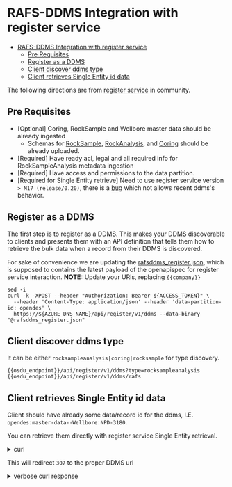 # RAFS-DDMS Integration with register service

- [RAFS-DDMS Integration with register service](#rafs-ddms-integration-with-register-service)
  - [Pre Requisites ](#pre-requisites-)
  - [Register as a DDMS ](#register-as-a-ddms-)
  - [Client discover ddms type ](#client-discover-ddms-type-)
  - [Client retrieves Single Entity id data ](#client-retrieves-single-entity-id-data-)

The following directions are from [register service](https://community.opengroup.org/osdu/platform/system/register/-/blob/master/docs/tutorial/HowToBecomeADDMS.md) in community.

## Pre Requisites <a name="prerequisites"></a>

* [Optional] Coring, RockSample and Wellbore master data should be already ingested
  * Schemas for [RockSample](https://community.opengroup.org/osdu/platform/system/schema-service/-/tree/master/deployments/shared-schemas/osdu), [RockAnalysis](https://community.opengroup.org/osdu/platform/system/schema-service/-/tree/master/deployments/shared-schemas/osdu), and [Coring](https://community.opengroup.org/osdu/platform/system/schema-service/-/tree/master/deployments/shared-schemas/osdu) should be already uploaded.
* [Required] Have ready acl, legal and all required info for RockSampleAnalysis metadata ingestion
* [Required] Have access and permissions to the data partition.
* [Required for Single Entity retrieve] Need to use register service version `> M17 (release/0.20)`, there is a [bug](https://community.opengroup.org/osdu/platform/system/register/-/issues/40) which not allows recent ddms's behavior.

## Register as a DDMS <a name="register"></a>

The first step is to register as a DDMS. This makes your DDMS discoverable to clients and presents them with an API definition that tells them how to retrieve the bulk data when a record from their DDMS is discovered.

For sake of convenience we are updating the [rafsddms_register.json](rafsddms_register.json), which is supposed to contains the latest payload of the openapispec for register service interaction.  **NOTE:** Update your URls, replacing `{{company}}`

```shell
sed -i 
curl -k -XPOST --header "Authorization: Bearer ${ACCESS_TOKEN}" \
  --header 'Content-Type: application/json' --header 'data-partition-id: opendes' \
  https://${AZURE_DNS_NAME}/api/register/v1/ddms --data-binary "@rafsddms_register.json"
```

## Client discover ddms type <a name="discover-rafs"></a>

It can be either `rocksampleanalysis|coring|rocksample` for type discovery.

```shell
{{osdu_endpoint}}/api/register/v1/ddms?type=rocksampleanalysis
{{osdu_endpoint}}/api/register/v1/ddms/rafs
```

## Client retrieves Single Entity id data <a name="retrieve-single-id"></a>

Client should have already some data/record id for the ddms, I.E. `opendes:master-data--Wellbore:NPD-3180`.

You can retrieve them directly with register service Single Entity retrieval.

<details><summary>curl</summary>

```text
    curl --request GET \
    --url '/api/register/v1/ddms/rafs/rocksampleanalyses/opendes:work-product-component--RockSampleAnalysis:Test_Example' \
    --header 'authorization: Bearer <JWT>' \
    --header 'content-type: application/json' \
    --header 'data-partition-id: opendes' 
```

</details>

This will redirect `307` to the proper DDMS url

<details><summary>verbose curl response</summary>

```text
x-frame-options: DENY
strict-transport-security: max-age=31536000; includeSubDomains
cache-control: no-cache, no-store, must-revalidate
access-control-allow-origin: *
access-control-allow-credentials: true
access-control-allow-methods: GET, POST, PUT, DELETE, OPTIONS, HEAD, PATCH
x-content-type-options: nosniff
content-security-policy: default-src 'self'
expires: 0
x-xss-protection: 1; mode=block
access-control-max-age: 3600
access-control-allow-headers: access-control-allow-origin, origin, content-type, accept, authorization, data-partition-id, correlation-id, appkey
correlation-id: 2158bdd8-d098-44d4-9b78-33410b967979
location: //https://<osdu-instance-fqdn>/api/rafs-ddms/v1/rocksampleanalyses/opendes:work-product-component--RockSampleAnalysis:Test_Example
content-length: 0
date: Wed, 22 Feb 2023 00:07:30 GMT
x-envoy-upstream-service-time: 119
server: istio-envoy

HTTP/2 405 
date: Wed, 22 Feb 2023 00:07:29 GMT
server: istio-envoy
content-length: 33
content-type: application/json
x-envoy-upstream-service-time: 15

{
    "id": "opendes:work-product-component--RockSampleAnalysis:Test_Example",
    "version": 1677019773435718,
    "kind": "osdu:wks:work-product-component--RockSampleAnalysis:1.1.0",
    "acl": {
        "viewers": [
            "data.default.viewers@opendes.contoso.com"
        ],
        "owners": [
            "data.default.owners@opendes.contoso.com"
        ]
    },
    "legal": {
        "legaltags": [
            "opendes-rafs-ddms-legal"
        ],
        "otherRelevantDataCountries": [
            "US"
        ],
        "status": "compliant"
    },
    "data": {
        "ActivityTemplateID": "opendes:master-data--ActivityTemplate:RoutineCoreAnalysis-0001:",
        "AnalysisDate": "2012-12-29",
        "AnalysisTypeIDs": [
            "opendes:reference-data--RockSampleAnalysisType:RoutineCoreAnalysis:"
        ],
        "Artefacts": [],
        "AuthorIDs": [
            "James Brown, Core Laboratories"
        ],
        "BottomDepth": 2423.26,
        "BusinessActivities": [
            "Rock Sample Analysis"
        ],
        "CoringID": "opendes:master-data--Coring:KKS1-Core-1:",
        "CreationDateTime": "2020-02-13T09:13:15.55Z",
        "Datasets": [
            "opendes:dataset--File.Generic:WellCompletionReport-KentishKnockSouth1-WA-365-P--R1:",
            "opendes:dataset--File.Generic:routine-core-analysis-61202228-4ca8-406b-ac4f-a9153dac56d6:"
        ],
        "DepthShiftsID": "opendes:work-product-component--WellLog:WellLog-911bb71f-06ab-4deb-8e68-b8c9229dc76b:",
        "Description": "Example Description",
        "ExtensionProperties": {},
        "GeoContexts": [
            {
                "GeoPoliticalEntityID": "opendes:master-data--GeoPoliticalEntity:3298:",
                "GeoTypeID": "opendes:reference-data--GeoPoliticalEntityType:BlockID:"
            },
            {
                "BasinID": "opendes:master-data--Basin:Carnarvon:",
                "GeoTypeID": "opendes:reference-data--BasinType:PassiveMargin:"
            },
            {
                "BasinID": "opendes:master-data--Field:Gorgon:",
                "GeoTypeID": "Field"
            }
        ],
        "IsDiscoverable": true,
        "IsExtendedLoad": true,
        "LineageAssertions": [
            {
                "ID": "opendes:work-product-component--Document:WellCompletionReport-KentishKnockSouth1-WA-365-P--R1:",
                "LineageRelationshipType": "opendes:reference-data--LineageRelationshipType:Direct:"
            }
        ],
        "Name": "10A",
        "Parameters": [
            {
                "Index": 0,
                "ParameterKindID": "opendes:reference-data--ParameterKind:String:",
                "ParameterRoleID": "opendes:reference-data--ParameterRole:Input:",
                "StringParameter": "Hot solvent: tetrahydrofuran, toluene & methanol",
                "Title": "SampleCleaning"
            },
            {
                "Index": 0,
                "ParameterKindID": "opendes:reference-data--ParameterKind:String:",
                "ParameterRoleID": "opendes:reference-data--ParameterRole:Input:",
                "StringParameter": "Convection oven @ 105 degC",
                "Title": "SampleDrying"
            },
            {
                "Index": 0,
                "ParameterKindID": "opendes:reference-data--ParameterKind:String:",
                "ParameterRoleID": "opendes:reference-data--ParameterRole:Input:",
                "StringParameter": "Horizontal samples (Suffix A) plugs were drilled and trimmed using chilled Nitrogen gas every 0.30m for routine core analysis (most of the samples were sleeved in nickel with steel screens). The horizontal plugs were cleaned of residual hydrocarbons and salts using warm THF, warm toluene and warm methanol respectively. Hydrocarbon removal was confirmed by gas chromatography analysis of the toluene, while salt removal was indicated by a negative reaction to silver nitrate in the methanol. After cleaning, the samples were dried in a convection oven at 105°C to a constant weight +/- 0.02 g. After drying, the samples were cooled down to room temperature in a desiccator, prior to analysis.",
                "Title": "SamplePreparationDescription"
            }
        ],
        "Remarks": [
            {
                "Remark": "Mounted",
                "RemarkID": "Remark 1",
                "RemarkSource": "Kentish Knock South 1 Completion Report, page 453."
            }
        ],
        "RockSampleID": "opendes:master-data--RockSample:KKS1-Core1-Sample-10A:",
        "RoutineCoreAnalysis": {
            "GrainDensity": 2.643,
            "GrainDensityMeasurementTypeID": "opendes:reference-data--GrainDensityMeasurementType:BoylesLaw:",
            "RCAMeasurements": [
                {
                    "Conditions": {
                        "OtherConditions": [],
                        "Pressure": 800,
                        "PressureMeasurementTypeID": "opendes:reference-data--PressureMeasurementType:Overburden:",
                        "Temperature": 12345.6
                    },
                    "OtherMeasurements": [],
                    "Permeability": 4410.0,
                    "PermeabilityMeasurementTypeID": "opendes:reference-data--PermeabilityMeasurementType:Gas:",
                    "Porosity": 35.7,
                    "PorosityMeasurementTypeID": "opendes:reference-data--PorosityMeasurementType:HeliumInjection:"
                },
                {
                    "Conditions": {
                        "OtherConditions": [],
                        "Pressure": 1280,
                        "PressureMeasurementTypeID": "opendes:reference-data--PressureMeasurementType:Overburden:"
                    },
                    "OtherMeasurements": [],
                    "Permeability": 4340.0,
                    "PermeabilityMeasurementTypeID": "opendes:reference-data--PermeabilityMeasurementType:Gas:",
                    "Porosity": 35.4,
                    "PorosityMeasurementTypeID": "opendes:reference-data--PorosityMeasurementType:HeliumInjection:"
                }
            ]
        },
        "SampleOrientationID": "opendes:reference-data--SampleOrientationType:Horizontal:",
        "SpatialPoint": {
            "AppliedOperations": [
                "conversion from GDA_1994_MGA_Zone_49 to GCS_GDA_1994; 1 points converted",
                "transformation GCS_GDA_1994 to GCS_WGS_1984 using GDA_1994_To_WGS_1984; 1 points successfully transformed"
            ],
            "AsIngestedCoordinates": {
                "CoordinateReferenceSystemID": "opendes:reference-data--CoordinateReferenceSystem:BoundProjected:EPSG::28349_EPSG::1150:",
                "features": [
                    {
                        "geometry": {
                            "coordinates": [
                                689960.85,
                                7811747.53
                            ],
                            "type": "AnyCrsPoint"
                        },
                        "properties": {},
                        "type": "AnyCrsFeature"
                    }
                ],
                "persistableReferenceCrs": "{\"authCode\":{\"auth\":\"OSDU\",\"code\":\"28349001\"},\"lateBoundCRS\":{\"authCode\":{\"auth\":\"EPSG\",\"code\":\"28349\"},\"name\":\"GDA_1994_MGA_Zone_49\",\"type\":\"LBC\",\"ver\":\"PE_10_9_1\",\"wkt\":\"PROJCS[\\\"GDA_1994_MGA_Zone_49\\\",GEOGCS[\\\"GCS_GDA_1994\\\",DATUM[\\\"D_GDA_1994\\\",SPHEROID[\\\"GRS_1980\\\",6378137.0,298.257222101]],PRIMEM[\\\"Greenwich\\\",0.0],UNIT[\\\"Degree\\\",0.0174532925199433]],PROJECTION[\\\"Transverse_Mercator\\\"],PARAMETER[\\\"False_Easting\\\",500000.0],PARAMETER[\\\"False_Northing\\\",10000000.0],PARAMETER[\\\"Central_Meridian\\\",111.0],PARAMETER[\\\"Scale_Factor\\\",0.9996],PARAMETER[\\\"Latitude_Of_Origin\\\",0.0],UNIT[\\\"Meter\\\",1.0],AUTHORITY[\\\"EPSG\\\",28349]]\"},\"name\":\"GDA94 * EPSG-Aus / Map Grid of Australia zone 49 [28349,1150]\",\"singleCT\":{\"authCode\":{\"auth\":\"EPSG\",\"code\":\"1150\"},\"name\":\"GDA_1994_To_WGS_1984\",\"type\":\"ST\",\"ver\":\"PE_10_9_1\",\"wkt\":\"GEOGTRAN[\\\"GDA_1994_To_WGS_1984\\\",GEOGCS[\\\"GCS_GDA_1994\\\",DATUM[\\\"D_GDA_1994\\\",SPHEROID[\\\"GRS_1980\\\",6378137.0,298.257222101]],PRIMEM[\\\"Greenwich\\\",0.0],UNIT[\\\"Degree\\\",0.0174532925199433]],GEOGCS[\\\"GCS_WGS_1984\\\",DATUM[\\\"D_WGS_1984\\\",SPHEROID[\\\"WGS_1984\\\",6378137.0,298.257223563]],PRIMEM[\\\"Greenwich\\\",0.0],UNIT[\\\"Degree\\\",0.0174532925199433]],METHOD[\\\"Position_Vector\\\"],PARAMETER[\\\"X_Axis_Translation\\\",0.0],PARAMETER[\\\"Y_Axis_Translation\\\",0.0],PARAMETER[\\\"Z_Axis_Translation\\\",0.0],PARAMETER[\\\"X_Axis_Rotation\\\",0.0],PARAMETER[\\\"Y_Axis_Rotation\\\",0.0],PARAMETER[\\\"Z_Axis_Rotation\\\",0.0],PARAMETER[\\\"Scale_Difference\\\",0.0],OPERATIONACCURACY[3.2],AUTHORITY[\\\"EPSG\\\",1150]]\"},\"type\":\"EBC\",\"ver\":\"PE_10_9_1\"}",
                "type": "AnyCrsFeatureCollection"
            },
            "Wgs84Coordinates": {
                "features": [
                    {
                        "geometry": {
                            "coordinates": [
                                112.81324757107716,
                                -19.7808907610266
                            ],
                            "type": "Point"
                        },
                        "properties": {},
                        "type": "Feature"
                    }
                ],
                "type": "FeatureCollection"
            }
        },
        "SubmitterName": "Core Laboratories Australia",
        "Tags": [
            "Example Tags"
        ],
        "TechnicalAssuranceID": "opendes:reference-data--TechnicalAssuranceType:Certified:",
        "TopDepth": 2423.26,
        "VerticalMeasurement": {
            "VerticalMeasurement": 0.0,
            "VerticalMeasurementDescription": "Same vertical reference as wellbore ZDP, Measured Depth, Drillers Depth.",
            "VerticalMeasurementPathID": "opendes:reference-data--VerticalMeasurementPath:MeasuredDepth:",
            "VerticalMeasurementSourceID": "opendes:reference-data--VerticalMeasurementSource:DRL:",
            "VerticalReferenceID": "ZDP"
        },
        "WellboreID": "opendes:master-data--Wellbore:KKS1:"
    },
    "ancestry": {
        "parents": []
    },
    "meta": [
        {
            "kind": "Unit",
            "name": "psi",
            "persistableReference": "{\"abcd\":{\"a\":0.0,\"b\":4.4482216152605,\"c\":0.00064516,\"d\":0.0},\"symbol\":\"psi\",\"baseMeasurement\":{\"ancestry\":\"M/LT2\",\"type\":\"UM\"},\"type\":\"UAD\"}",
            "propertyNames": [
                "RCAMeasurements[].Conditions.Pressure"
            ],
            "unitOfMeasureID": "opendes:reference-data--UnitOfMeasure:psi:"
        },
        {
            "kind": "Unit",
            "name": "K",
            "persistableReference": "{\"abcd\":{\"a\":0.0,\"b\":1.0,\"c\":1.0,\"d\":0.0},\"symbol\":\"K\",\"baseMeasurement\":{\"ancestry\":\"K\",\"type\":\"UM\"},\"type\":\"UAD\"}",
            "propertyNames": [
                "RCAMeasurements[].Conditions.Temperature"
            ],
            "unitOfMeasureID": "opendes:reference-data--UnitOfMeasure:K:"
        },
        {
            "kind": "Unit",
            "name": "m",
            "persistableReference": "{\"abcd\":{\"a\":0.0,\"b\":1.0,\"c\":1.0,\"d\":0.0},\"symbol\":\"m\",\"baseMeasurement\":{\"ancestry\":\"L\",\"type\":\"UM\"},\"type\":\"UAD\"}",
            "propertyNames": [
                "TopDepth",
                "BottomDepth"
            ],
            "unitOfMeasureID": "opendes:reference-data--UnitOfMeasure:m:"
        },
        {
            "kind": "Unit",
            "name": "mD",
            "persistableReference": "{\"abcd\":{\"a\":0.0,\"b\":1e-15,\"c\":1.01325,\"d\":0.0},\"symbol\":\"mD\",\"baseMeasurement\":{\"ancestry\":\"L2\",\"type\":\"UM\"},\"type\":\"UAD\"}",
            "propertyNames": [
                "RCAMeasurements[].Permeability"
            ],
            "unitOfMeasureID": "opendes:reference-data--UnitOfMeasure:mD:"
        },
        {
            "kind": "Unit",
            "name": "%",
            "persistableReference": "{\"abcd\":{\"a\":0.0,\"b\":0.01,\"c\":1.0,\"d\":0.0},\"symbol\":\"%\",\"baseMeasurement\":{\"ancestry\":\"1\",\"type\":\"UM\"},\"type\":\"UAD\"}",
            "propertyNames": [
                "RCAMeasurements[].Porosity"
            ],
            "unitOfMeasureID": "opendes:reference-data--UnitOfMeasure:%25:"
        },
        {
            "kind": "Unit",
            "name": "g/cm3",
            "persistableReference": "{\"abcd\":{\"a\":0.0,\"b\":1000.0,\"c\":1.0,\"d\":0.0},\"symbol\":\"g/cm3\",\"baseMeasurement\":{\"ancestry\":\"M/L3\",\"type\":\"UM\"},\"type\":\"UAD\"}",
            "propertyNames": [
                "RCAMeasurements[].GrainDensity"
            ],
            "unitOfMeasureID": "opendes:reference-data--UnitOfMeasure:g%2Fcm3:"
        }
    ]
}
```

</details>
